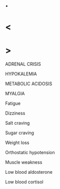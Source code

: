 # .

# <

# >

ADRENAL CRISIS

HYPOKALEMIA

METABOLIC ACIDOSIS

MYALGIA

Fatigue

Dizziness

Salt craving

Sugar craving

Weight loss

Orthostatic hypotension

Muscle weakness

Low blood aldosterone

Low blood cortisol

